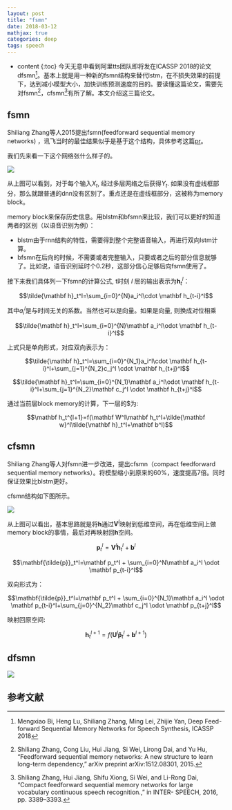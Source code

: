 ```yaml
---
layout: post
title: "fsmn"
date: 2018-03-12
mathjax: true
categories: deep
tags: speech
---
```

* content
{:toc}
今天无意中看到阿里tts团队即将发在ICASSP 2018的论文dfsmn[^dfsmn]。基本上就是用一种新的fsmn结构来替代lstm，在不损失效果的前提下，达到减小模型大小，加快训练预测速度的目的。要读懂这篇论文，需要先对fsmn[^fsmn]，cfsmn[^cfsmn]有所了解。本文介绍这三篇论文。





## fsmn
Shiliang Zhang等人2015提出fsmn(feedforward sequential memory networks) ，讯飞当时的最佳结果似乎是基于这个结构，具体参考这篇[pr](http://blog.sciencenet.cn/blog-1225851-947297.html)。

我们先来看一下这个网络张什么样子的。

![](http://vsooda.github.io/assets/fsmn/fsmn.png)

从上图可以看到，对于每个输入$X_t$, 经过多层网络之后获得$Y_t$. 如果没有虚线框部分，那么就跟普通的dnn没有区别了。重点还是在虚线框部分，这被称为memory block。

memory block来保存历史信息。用blstm和bfsmn来比较，我们可以更好的知道两者的区别（以语音识别为例）：

* blstm由于rnn结构的特性，需要得到整个完整语音输入，再进行双向lstm计算。
* bfsmn在后向的时候，不需要或者完整输入，只要或者之后的部分信息就够了。比如说，语音识别延时个0.2秒，这部分信心足够后向fsmn使用了。

接下来我们具体列一下fsmn的计算公式, t时刻 $l$ 层的输出表示为$\mathbf h_t^l$：

$$\tilde{\mathbf h}_t^l=\sum_{i=0}^{N}a_i^l\cdot \mathbf h_{t-i}^l$$

其中$a_i^l$是与时间无关的系数。当然也可以是向量。如果是向量, 则换成对位相乘

$$\tilde{\mathbf h}_t^l=\sum_{i=0}^{N}\mathbf a_i^l\odot \mathbf h_{t-i}^l$$

上式只是单向形式，对应双向表示为：

$$\tilde{\mathbf h}_t^l=\sum_{i=0}^{N_1}a_i^l\cdot \mathbf h_{t-i}^l+\sum_{j=1}^{N_2}c_j^l \cdot \mathbf h_{t+j}^l$$

$$\tilde{\mathbf h}_t^l=\sum_{i=0}^{N_1}\mathbf a_i^l\odot \mathbf h_{t-i}^l+\sum_{j=1}^{N_2}\mathbf c_j^l \odot \mathbf h_{t+j}^l$$

通过当前层block memory的计算，下一层的$为:

$$\mathbf h_t^{l+1}=f(\mathbf W^l\mathbf h_t^l+\tilde{\mathbf w}^l\tilde{\mathbf h}_t^l+\mathbf b^l)$$ 

## cfsmn

Shiliang Zhang等人对fsmn进一步改进，提出cfsmn（compact feedforward sequential memory networks）。将模型缩小到原来的60%，速度提高7倍。同时保证效果比blstm更好。

cfsmn结构如下图所示。

![](http://vsooda.github.io/assets/fsmn/cfsmn.png)

从上图可以看出，基本思路就是将$\mathbf h$通过$\mathbf V^l$映射到低维空间，再在低维空间上做memory block的事情，最后对再映射回$\mathbf h$空间。

$$\mathbf p_t^l=\mathbf V^l\mathbf h_t^l+\mathbf b^l$$

$$\mathbf{\tilde{p}}_t^l=\mathbf p_t^l + \sum_{i=0}^N\mathbf a_i^l \odot \mathbf p_{t-i}^l$$

双向形式为：

$$\mathbf{\tilde{p}}_t^l=\mathbf p_t^l + \sum_{i=0}^{N_1}\mathbf a_i^l \odot \mathbf p_{t-i}^l+\sum_{j=0}^{N_2}\mathbf c_j^l \odot \mathbf p_{t+j}^l$$

映射回原空间:

$$\mathbf h_t^{l+1}=f(\mathbf U^l\mathbf{\tilde{p}}_t^l+\mathbf b^{l+1})$$

## dfsmn

![](http://vsooda.github.io/assets/fsmn/dfsmn.png)


## 参考文献

[^dfsmn]: Mengxiao Bi, Heng Lu, Shiliang Zhang, Ming Lei, Zhijie Yan, Deep Feed-forward Sequential Memory Networks for Speech Synthesis,  ICASSP 2018
[^cfsmn]: Shiliang Zhang, Hui Jiang, Shifu Xiong, Si Wei, and Li-Rong Dai, “Compact feedforward sequential memory networks for large vocabulary continuous speech recognition.,” in INTER- SPEECH, 2016, pp. 3389–3393.
[^fsmn]: Shiliang Zhang, Cong Liu, Hui Jiang, Si Wei, Lirong Dai, and Yu Hu, “Feedforward sequential memory networks: A new structure to learn long-term dependency,” arXiv preprint arXiv:1512.08301, 2015.